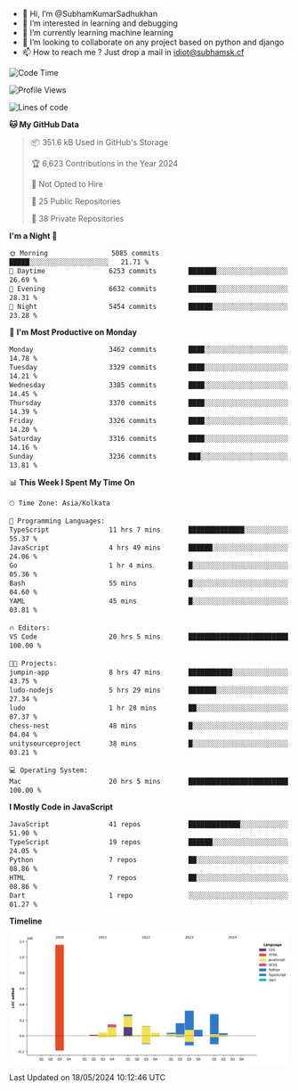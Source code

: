 - 👋 Hi, I’m @SubhamKumarSadhukhan
- 👀 I’m interested in learning and debugging
- 🌱 I’m currently learning machine learning
- 💞️ I’m looking to collaborate on any project based on python and django
- 📫 How to reach me ?
      Just drop a mail in idiot@subhamsk.cf

<!---
SubhamKumarSadhukhan/SubhamKumarSadhukhan is a ✨ special ✨ repository because its `README.md` (this file) appears on your GitHub profile.
You can click the Preview link to take a look at your changes.
--->


<!--START_SECTION:waka-->
![Code Time](http://img.shields.io/badge/Code%20Time-2%2C197%20hrs%207%20mins-blue)

![Profile Views](http://img.shields.io/badge/Profile%20Views-0-blue)

![Lines of code](https://img.shields.io/badge/From%20Hello%20World%20I%27ve%20Written-2.7%20million%20lines%20of%20code-blue)

**🐱 My GitHub Data** 

> 📦 351.6 kB Used in GitHub's Storage 
 > 
> 🏆 6,623 Contributions in the Year 2024
 > 
> 🚫 Not Opted to Hire
 > 
> 📜 25 Public Repositories 
 > 
> 🔑 38 Private Repositories 
 > 
**I'm a Night 🦉** 

```text
🌞 Morning                5085 commits        █████░░░░░░░░░░░░░░░░░░░░   21.71 % 
🌆 Daytime                6253 commits        ███████░░░░░░░░░░░░░░░░░░   26.69 % 
🌃 Evening                6632 commits        ███████░░░░░░░░░░░░░░░░░░   28.31 % 
🌙 Night                  5454 commits        ██████░░░░░░░░░░░░░░░░░░░   23.28 % 
```
📅 **I'm Most Productive on Monday** 

```text
Monday                   3462 commits        ████░░░░░░░░░░░░░░░░░░░░░   14.78 % 
Tuesday                  3329 commits        ████░░░░░░░░░░░░░░░░░░░░░   14.21 % 
Wednesday                3385 commits        ████░░░░░░░░░░░░░░░░░░░░░   14.45 % 
Thursday                 3370 commits        ████░░░░░░░░░░░░░░░░░░░░░   14.39 % 
Friday                   3326 commits        ████░░░░░░░░░░░░░░░░░░░░░   14.20 % 
Saturday                 3316 commits        ████░░░░░░░░░░░░░░░░░░░░░   14.16 % 
Sunday                   3236 commits        ███░░░░░░░░░░░░░░░░░░░░░░   13.81 % 
```


📊 **This Week I Spent My Time On** 

```text
🕑︎ Time Zone: Asia/Kolkata

💬 Programming Languages: 
TypeScript               11 hrs 7 mins       ██████████████░░░░░░░░░░░   55.37 % 
JavaScript               4 hrs 49 mins       ██████░░░░░░░░░░░░░░░░░░░   24.06 % 
Go                       1 hr 4 mins         █░░░░░░░░░░░░░░░░░░░░░░░░   05.36 % 
Bash                     55 mins             █░░░░░░░░░░░░░░░░░░░░░░░░   04.60 % 
YAML                     45 mins             █░░░░░░░░░░░░░░░░░░░░░░░░   03.81 % 

🔥 Editors: 
VS Code                  20 hrs 5 mins       █████████████████████████   100.00 % 

🐱‍💻 Projects: 
jumpin-app               8 hrs 47 mins       ███████████░░░░░░░░░░░░░░   43.75 % 
ludo-nodejs              5 hrs 29 mins       ███████░░░░░░░░░░░░░░░░░░   27.34 % 
ludo                     1 hr 28 mins        ██░░░░░░░░░░░░░░░░░░░░░░░   07.37 % 
chess-nest               48 mins             █░░░░░░░░░░░░░░░░░░░░░░░░   04.04 % 
unitysourceproject       38 mins             █░░░░░░░░░░░░░░░░░░░░░░░░   03.21 % 

💻 Operating System: 
Mac                      20 hrs 5 mins       █████████████████████████   100.00 % 
```

**I Mostly Code in JavaScript** 

```text
JavaScript               41 repos            █████████████░░░░░░░░░░░░   51.90 % 
TypeScript               19 repos            ██████░░░░░░░░░░░░░░░░░░░   24.05 % 
Python                   7 repos             ██░░░░░░░░░░░░░░░░░░░░░░░   08.86 % 
HTML                     7 repos             ██░░░░░░░░░░░░░░░░░░░░░░░   08.86 % 
Dart                     1 repo              ░░░░░░░░░░░░░░░░░░░░░░░░░   01.27 % 
```



**Timeline**

![Lines of Code chart](https://raw.githubusercontent.com/SubhamKumarSadhukhan/SubhamKumarSadhukhan/main/assets/bar_graph.png)


 Last Updated on 18/05/2024 10:12:46 UTC
<!--END_SECTION:waka-->
